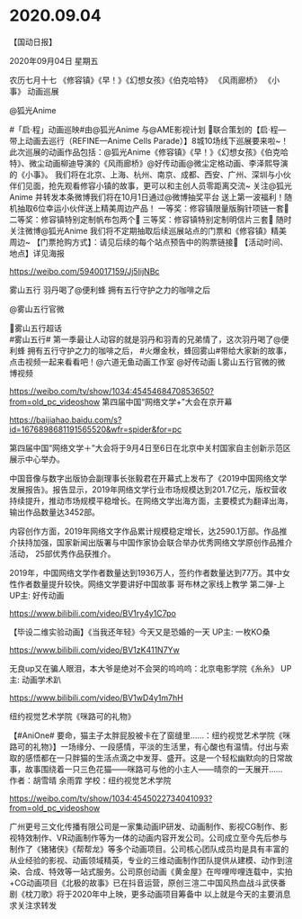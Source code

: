 # 2020.09.04

【国动日报】

2020年09月04日  星期五

农历七月十七
 《修容镇》《早！》《幻想⼥孩》《伯克哈特》 《风⾬廊桥》 《⼩事》 动画巡展

@狐光Anime                            

#「启·程」动画巡映#由@狐光Anime 与@AME影视计划 🎥联合策划的【启·程—带上动画去巡行（REFINE—Anime Cells Parade）】8城10场线下巡展要来啦~！ 
此次巡展的动画作品包括：@狐光Anime《修容镇》《早！》《幻想⼥孩》《伯克哈特》、微尘动画柳迪导演的《风⾬廊桥》@好传动画@微尘定格动画、李泽熙导演的《⼩事》。
我们将在北京、上海、杭州、南京、成都、西安、广州、深圳与小伙伴们见面，抢先观看修容小镇的故事，更可以和主创人员零距离交流~
关注@狐光Anime 并转发本条微博我们将在10月1日通过@微博抽奖平台 送上第一波福利！随机抽取6位幸运小伙伴送上精美周边产品！
一等奖：修容镇限量版胸针项链一套🎁
二等奖：修容镇特别定制帆布包两个👜
三等奖：修容镇特别定制明信片三套💌
随时关注微博@狐光Anime 我们将不定期抽取后续巡展站点的门票和《修容镇》精美周边~
【门票抢购方式】：请见后续的每个站点预告中的购票链接🔗
【活动时间、地点】详见海报

https://weibo.com/5940017159/Jj5IijNBc


雾山五行  羽丹喝了@便利蜂 拥有五行守护之力的咖啡之后

@雾山五行官微                            

雾山五行超话  
#雾山五行# 第一季最让人动容的就是羽丹和羽青的兄弟情了，这次羽丹喝了@便利蜂 拥有五行守护之力的咖啡之后， #火爆金秋，蜂回雾山#带给大家新的故事，点击视频一起来看看吧！@六道无鱼动画工作室 @好传动画 L雾山五行官微的微博视频  

https://weibo.com/tv/show/1034:4545468470853650?from=old_pc_videoshow
第四届中国“网络文学+”大会在京开幕

https://baijiahao.baidu.com/s?id=1676898681191565520&wfr=spider&for=pc

第四届中国“网络文学＋”大会将于9月4日至6日在北京中关村国家自主创新示范区展示中心举办。

中国音像与数字出版协会副理事长张毅君在开幕式上发布了《2019中国网络文学发展报告》。报告显示，2019年网络文学行业市场规模达到201.7亿元，版权营收持续提升，推动市场规模平稳增长。在网络文学出海方面，主要模式为翻译出海，输出作品数量达3452部。

内容创作方面，2019年网络文字作品累计规模稳定增长，达2590.1万部。作品推介扶持加强，国家新闻出版署与中国作家协会联合举办优秀网络文学原创作品推介活动， 25部优秀作品获推介。

2019年，中国网络文学作者数量达到1936万人，签约作者数量达到77万。其中女性作者数量提升较快。网络文学要讲好中国故事
哥布林之家线上教学 第二弹-上 UP主: 好传动画

https://www.bilibili.com/video/BV1ry4y1C7po

 
【毕设二维实验动画】《当我还年轻》今天又是恐婚的一天 UP主: 一枚KO桑

https://www.bilibili.com/video/BV1zK411N7Yw


无良up又在骗人眼泪，本大爷是绝对不会哭的呜呜呜：北京电影学院《糸糸》 UP主: 动画学术趴

https://www.bilibili.com/video/BV1wD4y1m7hH


纽约视觉艺术学院《咪路可的礼物》

【#AniOne# 要命，猫主子太胖屁股被卡在了窗缝里……：纽约视觉艺术学院《咪路可的礼物》】一场缘分、一段感情，平淡的生活里，有心酸也有温情。付出与索取的感悟都在一只胖猫的生活点滴之中发芽、盛开。这是一个轻松幽默向的日常故事，故事围绕着一只三色花猫——咪路可与他的小主人——晴奈的一天展开……
作者：胡雪晴 余雨霏
学校：纽约视觉艺术学院

https://weibo.com/tv/show/1034:4545022734041093?from=old_pc_videoshow


广州更号三文化传播有限公司是一家集动画IP研发、动画制作、影视CG制作、影视特效制作、VR动画制作等为一体的动画内容开发公司。公司成立至今先后参与制作了《猪猪侠》《帮帮龙》等多个动画项目。公司核心团队成员均是具有丰富的从业经验的影视、动画领域精英，专业的三维动画制作团队提供从建模、动作到渲染、合成、特效等一站式服务。公司原创动画《黄金屋》在哔哩哔哩连载中，实拍+CG动画项目《北极的故事》已在抖音运营，原创三渲二中国风热血战斗武侠番剧《枕刀歌》将于2020年中上映，更多动画项目筹备中
以上就是今天的主要消息
求关注求转发



